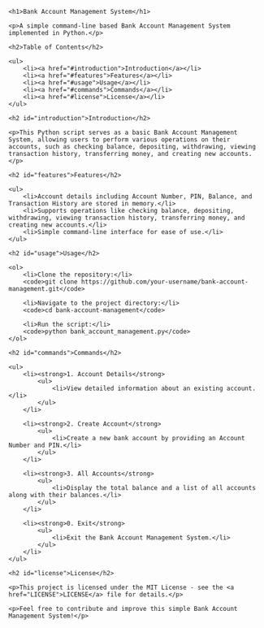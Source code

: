 <body>

    <h1>Bank Account Management System</h1>

    <p>A simple command-line based Bank Account Management System implemented in Python.</p>

    <h2>Table of Contents</h2>

    <ul>
        <li><a href="#introduction">Introduction</a></li>
        <li><a href="#features">Features</a></li>
        <li><a href="#usage">Usage</a></li>
        <li><a href="#commands">Commands</a></li>
        <li><a href="#license">License</a></li>
    </ul>

    <h2 id="introduction">Introduction</h2>

    <p>This Python script serves as a basic Bank Account Management System, allowing users to perform various operations on their accounts, such as checking balance, depositing, withdrawing, viewing transaction history, transferring money, and creating new accounts.</p>

    <h2 id="features">Features</h2>

    <ul>
        <li>Account details including Account Number, PIN, Balance, and Transaction History are stored in memory.</li>
        <li>Supports operations like checking balance, depositing, withdrawing, viewing transaction history, transferring money, and creating new accounts.</li>
        <li>Simple command-line interface for ease of use.</li>
    </ul>

    <h2 id="usage">Usage</h2>

    <ol>
        <li>Clone the repository:</li>
        <code>git clone https://github.com/your-username/bank-account-management.git</code>

        <li>Navigate to the project directory:</li>
        <code>cd bank-account-management</code>

        <li>Run the script:</li>
        <code>python bank_account_management.py</code>
    </ol>

    <h2 id="commands">Commands</h2>

    <ul>
        <li><strong>1. Account Details</strong>
            <ul>
                <li>View detailed information about an existing account.</li>
            </ul>
        </li>

        <li><strong>2. Create Account</strong>
            <ul>
                <li>Create a new bank account by providing an Account Number and PIN.</li>
            </ul>
        </li>

        <li><strong>3. All Accounts</strong>
            <ul>
                <li>Display the total balance and a list of all accounts along with their balances.</li>
            </ul>
        </li>

        <li><strong>0. Exit</strong>
            <ul>
                <li>Exit the Bank Account Management System.</li>
            </ul>
        </li>
    </ul>

    <h2 id="license">License</h2>

    <p>This project is licensed under the MIT License - see the <a href="LICENSE">LICENSE</a> file for details.</p>

    <p>Feel free to contribute and improve this simple Bank Account Management System!</p>

</body>
